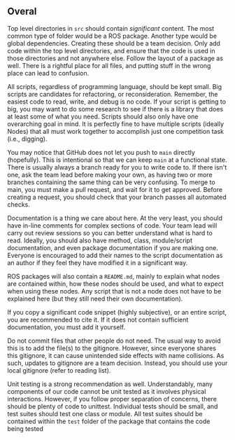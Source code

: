 ## Overal

Top level directories in `src` should contain *significant* content. The most common type of folder would be a ROS package. Another type would be global dependencies. Creating these should be a team decision. Only add code within the top level directories, and ensure that the code is used in those directories and not anywhere else. Follow the layout of a package as well. There is a rightful place for all files, and putting stuff in the wrong place can lead to confusion.

All scripts, regardless of programming language, should be kept small. Big scripts are candidates for refactoring, or reconsideration. Remember, the easiest code to read, write, and debug is no code. If your script is getting to big, you may want to do some research to see if there is a library that does at least some of what you need. Scripts should also only have one overarching goal in mind. It is perfectly fine to have multiple scripts (ideally Nodes) that all must work together to accomplish just one competition task (i.e., digging).

You may notice that GitHub does not let you push to `main` directly (hopefully). This is intentional so that we can keep `main` at a functional state. There is usually always a branch ready for you to write code to. If there isn't one, ask the team lead before making your own, as having two or more branches containing the same thing can be very confusing. To merge to main, you must make a pull request, and wait for it to get approved. Before creating a request, you should check that your branch passes all automated checks.

Documentation is a thing we care about here. At the very least, you should have in-line comments for complex sections of code. Your team lead will carry out review sessions so you can better understand what is hard to read. Ideally, you should also have method, class, module/script documentation, and even package documentation if you are making one. Everyone is encouraged to add their names to the script documentation as an author if they feel they have modified it in a significant way.

ROS packages will also contain a `README.md`, mainly to explain what nodes are contained within, how these nodes should be used, and what to expect when using these nodes. Any script that is not a node does not have to be explained here (but they still need their own documentation).

If you copy a significant code snippet (highly subjective), or an entire script, you are recommended to cite it. If it does not contain sufficient documentation, you must add it yourself.

Do not commit files that other people do not need. The usual way to avoid this is to add the file(s) to the gitignore. However, since everyone shares this gitignore, it can cause unintended side effects with name collisions. As such, updates to gitignore are a team decision. Instead, you should use your local gitignore (refer to reading list).

Unit testing is a strong recommendation as well. Understandably, many components of our code cannot be unit tested as it involves physical interactions. However, if you follow proper separation of concerns, there should be plenty of code to unittest. Individual tests should be small, and test suites should test one class or module. All test suites should be contained within the `test` folder of the package that contains the code being tested
